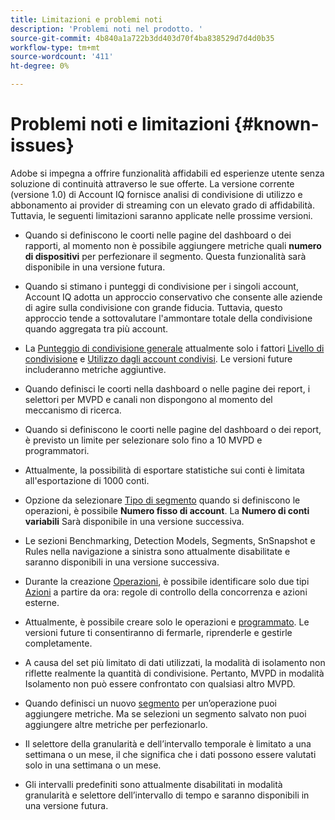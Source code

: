 ```yaml
---
title: Limitazioni e problemi noti
description: 'Problemi noti nel prodotto. '
source-git-commit: 4b840a1a722b3dd403d70f4ba838529d7d4d0b35
workflow-type: tm+mt
source-wordcount: '411'
ht-degree: 0%

---
```



# Problemi noti e limitazioni {#known-issues}

Adobe si impegna a offrire funzionalità affidabili ed esperienze utente senza soluzione di continuità attraverso le sue offerte. La versione corrente (versione 1.0) di Account IQ fornisce analisi di condivisione di utilizzo e abbonamento ai provider di streaming con un elevato grado di affidabilità. Tuttavia, le seguenti limitazioni saranno applicate nelle prossime versioni.

* Quando si definiscono le coorti nelle pagine del dashboard o dei rapporti, al momento non è possibile aggiungere metriche quali **numero di dispositivi** per perfezionare il segmento. Questa funzionalità sarà disponibile in una versione futura.

* Quando si stimano i punteggi di condivisione per i singoli account, Account IQ adotta un approccio conservativo che consente alle aziende di agire sulla condivisione con grande fiducia. Tuttavia, questo approccio tende a sottovalutare l&#39;ammontare totale della condivisione quando aggregata tra più account.

* La [Punteggio di condivisione generale](/help/AccountIQ/dashboard.md#overall-sharing-score) attualmente solo i fattori [Livello di condivisione](/help/AccountIQ/dashboard.md#sharing-level) e [Utilizzo dagli account condivisi](/help/AccountIQ/dashboard.md#usage-from-shared-accounts). Le versioni future includeranno metriche aggiuntive.

* Quando definisci le coorti nella dashboard o nelle pagine dei report, i selettori per MVPD e canali non dispongono al momento del meccanismo di ricerca.

* Quando si definiscono le coorti nelle pagine del dashboard o dei report, è previsto un limite per selezionare solo fino a 10 MVPD e programmatori.

* Attualmente, la possibilità di esportare statistiche sui conti è limitata all&#39;esportazione di 1000 conti.

* Opzione da selezionare [Tipo di segmento](#segment-type) quando si definiscono le operazioni, è possibile **Numero fisso di account**. La **Numero di conti variabili** Sarà disponibile in una versione successiva.

* Le sezioni Benchmarking, Detection Models, Segments, SnSnapshot e Rules nella navigazione a sinistra sono attualmente disabilitate e saranno disponibili in una versione successiva.

* Durante la creazione [Operazioni](/help/AccountIQ/operation-affecting-user-segment.md), è possibile identificare solo due tipi [Azioni](/help/AccountIQ/operation-affecting-user-segment.md) a partire da ora: regole di controllo della concorrenza e azioni esterne.

* Attualmente, è possibile creare solo le operazioni e [programmato](/help/AccountIQ/operation-affecting-user-segment.md#action). Le versioni future ti consentiranno di fermarle, riprenderle e gestirle completamente.

* A causa del set più limitato di dati utilizzati, la modalità di isolamento non riflette realmente la quantità di condivisione. Pertanto, MVPD in modalità Isolamento non può essere confrontato con qualsiasi altro MVPD.

* Quando definisci un nuovo [segmento](/help/AccountIQ/segments-timeframe.md) per un’operazione puoi aggiungere metriche. Ma se selezioni un segmento salvato non puoi aggiungere altre metriche per perfezionarlo.

* Il selettore della granularità e dell’intervallo temporale è limitato a una settimana o un mese, il che significa che i dati possono essere valutati solo in una settimana o un mese.

* Gli intervalli predefiniti sono attualmente disabilitati in modalità granularità e selettore dell’intervallo di tempo e saranno disponibili in una versione futura.
